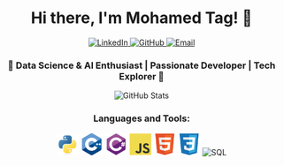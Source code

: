 <h1 align="center">Hi there, I'm Mohamed Tag! 👋</h1>

<p align="center">
  <a href="https://www.linkedin.com/in/mohamed-tag-ai/" target="_blank">
    <img alt="LinkedIn" src="https://img.shields.io/badge/LinkedIn-Mohamed%20Tag-blue?style=flat-square&logo=linkedin">
  </a>
  <a href="https://github.com/mohamedtag04" target="_blank">
    <img alt="GitHub" src="https://img.shields.io/badge/GitHub-mohamedtag04-black?style=flat-square&logo=github">
  </a>
  <a href="mailto:mohamedtag264@gmail.com" target="_blank">
    <img alt="Email" src="https://img.shields.io/badge/Email-mohamedtag264%40gmail.com-red?style=flat-square&logo=gmail">
  </a>
</p>

<h3 align="center">🚀 Data Science & AI Enthusiast | Passionate Developer | Tech Explorer 🚀</h3>

<p align="center">
  <img src="https://github-readme-stats.vercel.app/api?username=mohamedtag04&show_icons=true&count_private=true&hide=issues&hide_border=true&theme=dark" alt="GitHub Stats">
</p>

<h3 align="center">Languages and Tools:</h3>
<p align="center">
  <img src="https://raw.githubusercontent.com/devicons/devicon/master/icons/python/python-original.svg" alt="Python" width="40" height="40"/>
  <img src="https://raw.githubusercontent.com/devicons/devicon/master/icons/cplusplus/cplusplus-original.svg" alt="C++" width="40" height="40"/>
  <img src="https://raw.githubusercontent.com/devicons/devicon/master/icons/csharp/csharp-original.svg" alt="C#" width="40" height="40"/>
  <img src="https://raw.githubusercontent.com/devicons/devicon/master/icons/javascript/javascript-original.svg" alt="JavaScript" width="40" height="40"/>
  <img src="https://raw.githubusercontent.com/devicons/devicon/master/icons/html5/html5-original.svg" alt="HTML" width="40" height="40"/>
  <img src="https://raw.githubusercontent.com/devicons/devicon/master/icons/css3/css3-original.svg" alt="CSS" width="40" height="40"/>
  <img src="https://www.vectorlogo.zone/logos/sqlite/sqlite-ar21.svg" alt="SQL" width="40" height="40"/>
</p>




